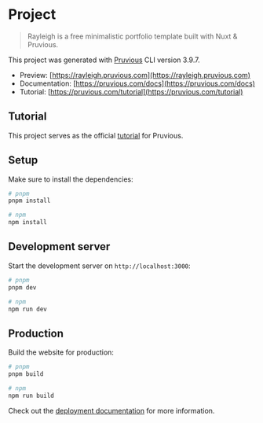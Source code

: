 # Project

> Rayleigh is a free minimalistic portfolio template built with Nuxt & Pruvious.

This project was generated with [Pruvious](https://pruvious.com) CLI version 3.9.7.

- Preview: [https://rayleigh.pruvious.com](https://rayleigh.pruvious.com)
- Documentation: [https://pruvious.com/docs](https://pruvious.com/docs)
- Tutorial: [https://pruvious.com/tutorial](https://pruvious.com/tutorial)

## Tutorial

This project serves as the official [tutorial](https://pruvious.com/tutorial) for Pruvious.

## Setup

Make sure to install the dependencies:

```bash
# pnpm
pnpm install

# npm
npm install
```

## Development server

Start the development server on `http://localhost:3000`:

```bash
# pnpm
pnpm dev

# npm
npm run dev
```

## Production

Build the website for production:

```bash
# pnpm
pnpm build

# npm
npm run build
```

Check out the [deployment documentation](https://pruvious.com/docs/deployment) for more information.
